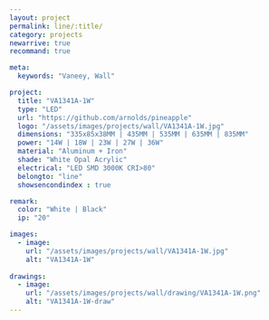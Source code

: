 ```yaml
---
layout: project
permalink: line/:title/
category: projects
newarrive: true
recommand: true

meta:
  keywords: "Vaneey, Wall"

project:
  title: "VA1341A-1W"
  type: "LED"
  url: "https://github.com/arnolds/pineapple"
  logo: "/assets/images/projects/wall/VA1341A-1W.jpg"
  dimensions: "335x85x38MM | 435MM | 535MM | 635MM | 835MM"
  power: "14W | 18W | 23W | 27W | 36W"
  material: "Aluminum + Iron"
  shade: "White Opal Acrylic"
  electrical: "LED SMD 3000K CRI>80"
  belongto: "line"
  showsencondindex : true

remark:
  color: "White | Black"
  ip: "20"

images:
  - image:
    url: "/assets/images/projects/wall/VA1341A-1W.jpg"
    alt: "VA1341A-1W"
    
drawings:
  - image:
    url: "/assets/images/projects/wall/drawing/VA1341A-1W.png"
    alt: "VA1341A-1W-draw"
---
```

